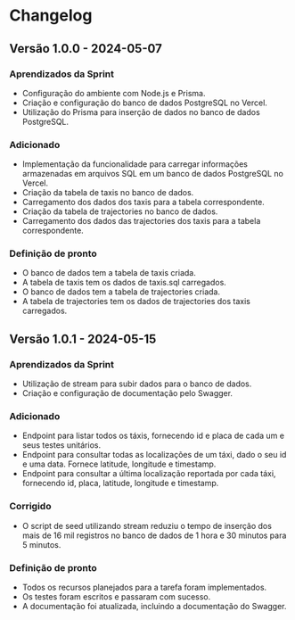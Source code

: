 # Changelog

## Versão 1.0.0 - 2024-05-07

### Aprendizados da Sprint

- Configuração do ambiente com Node.js e Prisma.
- Criação e configuração do banco de dados PostgreSQL no Vercel.
- Utilização do Prisma para inserção de dados no banco de dados PostgreSQL.

### Adicionado

- Implementação da funcionalidade para carregar informações armazenadas
  em arquivos SQL em um banco de dados PostgreSQL no Vercel.
- Criação da tabela de taxis no banco de dados.
- Carregamento dos dados dos taxis para a tabela correspondente.
- Criação da tabela de trajectories no banco de dados.
- Carregamento dos dados das trajectories dos taxis para a tabela correspondente.

### Definição de pronto

- O banco de dados tem a tabela de taxis criada.
- A tabela de taxis tem os dados de taxis.sql carregados.
- O banco de dados tem a tabela de trajectories criada.
- A tabela de trajectories tem os dados de trajectories dos taxis carregados.

## Versão 1.0.1 - 2024-05-15
  
### Aprendizados da Sprint

- Utilização de stream para subir dados para o banco de dados.
- Criação e configuração de documentação pelo Swagger.

### Adicionado

- Endpoint para listar todos os táxis, fornecendo id e placa de cada um
  e seus testes unitários.
- Endpoint para consultar todas as localizações de um táxi, dado o seu id
  e uma data. Fornece latitude, longitude e timestamp.
- Endpoint para consultar a última localização reportada por cada táxi,
  fornecendo id, placa, latitude, longitude e timestamp.

### Corrigido

- O script de seed utilizando stream reduziu o tempo de inserção
  dos mais de 16 mil registros no banco de dados de 1 hora e 30 minutos para 5 minutos.

### Definição de pronto

- Todos os recursos planejados para a tarefa foram implementados.
- Os testes foram escritos e passaram com sucesso.
- A documentação foi atualizada, incluindo a documentação do Swagger.

